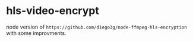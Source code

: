 # hls-video-encrypt
node version of ```https://github.com/diego3g/node-ffmpeg-hls-encryption``` with some improvments.

